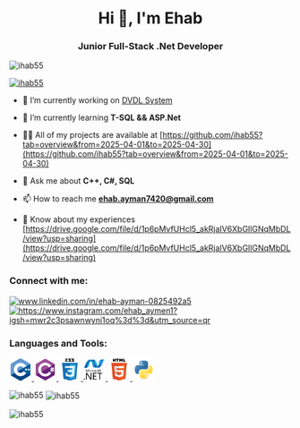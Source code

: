 <h1 align="center">Hi 👋, I'm Ehab</h1>
<h3 align="center">Junior Full-Stack .Net Developer</h3>

<p align="left"> <img src="https://komarev.com/ghpvc/?username=ihab55&label=Profile%20views&color=0e75b6&style=flat" alt="ihab55" /> </p>

<p align="left"> <a href="https://github.com/ryo-ma/github-profile-trophy"><img src="https://github-profile-trophy.vercel.app/?username=ihab55" alt="ihab55" /></a> </p>

- 🔭 I’m currently working on [DVDL System](https://github.com/ihab55/DVDL-System)

- 🌱 I’m currently learning **T-SQL && ASP.Net**

- 👨‍💻 All of my projects are available at [https://github.com/ihab55?tab=overview&from=2025-04-01&to=2025-04-30](https://github.com/ihab55?tab=overview&from=2025-04-01&to=2025-04-30)

- 💬 Ask me about **C++, C#, SQL**

- 📫 How to reach me **ehab.ayman7420@gmail.com**

- 📄 Know about my experiences [https://drive.google.com/file/d/1p6pMvfUHcl5_akRjaIV6XbGIlGNqMbDL/view?usp=sharing](https://drive.google.com/file/d/1p6pMvfUHcl5_akRjaIV6XbGIlGNqMbDL/view?usp=sharing)

<h3 align="left">Connect with me:</h3>
<p align="left">
<a href="https://www.linkedin.com/in/ehab-ayman-0825492a5/" target="blank"><img align="center" src="https://raw.githubusercontent.com/rahuldkjain/github-profile-readme-generator/master/src/images/icons/Social/linked-in-alt.svg" alt="www.linkedin.com/in/ehab-ayman-0825492a5" height="30" width="40" /></a>
<a href="https://instagram.com/https://www.instagram.com/ehab_aymen1?igsh=mwr2c3psawnwyni1oq%3d%3d&utm_source=qr" target="blank"><img align="center" src="https://raw.githubusercontent.com/rahuldkjain/github-profile-readme-generator/master/src/images/icons/Social/instagram.svg" alt="https://www.instagram.com/ehab_aymen1?igsh=mwr2c3psawnwyni1oq%3d%3d&utm_source=qr" height="30" width="40" /></a>
</p>

<h3 align="left">Languages and Tools:</h3>
<p align="left"> <a href="https://www.w3schools.com/cpp/" target="_blank" rel="noreferrer"> <img src="https://raw.githubusercontent.com/devicons/devicon/master/icons/cplusplus/cplusplus-original.svg" alt="cplusplus" width="40" height="40"/> </a> <a href="https://www.w3schools.com/cs/" target="_blank" rel="noreferrer"> <img src="https://raw.githubusercontent.com/devicons/devicon/master/icons/csharp/csharp-original.svg" alt="csharp" width="40" height="40"/> </a> <a href="https://www.w3schools.com/css/" target="_blank" rel="noreferrer"> <img src="https://raw.githubusercontent.com/devicons/devicon/master/icons/css3/css3-original-wordmark.svg" alt="css3" width="40" height="40"/> </a> <a href="https://dotnet.microsoft.com/" target="_blank" rel="noreferrer"> <img src="https://raw.githubusercontent.com/devicons/devicon/master/icons/dot-net/dot-net-original-wordmark.svg" alt="dotnet" width="40" height="40"/> </a> <a href="https://www.w3.org/html/" target="_blank" rel="noreferrer"> <img src="https://raw.githubusercontent.com/devicons/devicon/master/icons/html5/html5-original-wordmark.svg" alt="html5" width="40" height="40"/> </a> <a href="https://www.python.org" target="_blank" rel="noreferrer"> <img src="https://raw.githubusercontent.com/devicons/devicon/master/icons/python/python-original.svg" alt="python" width="40" height="40"/> </a> </p>

<p><img align="left" src="https://github-readme-stats.vercel.app/api/top-langs?username=ihab55&show_icons=true&locale=en&layout=compact" alt="ihab55" /></p>

<p>&nbsp;<img align="center" src="https://github-readme-stats.vercel.app/api?username=ihab55&show_icons=true&locale=en" alt="ihab55" /></p>

<p><img align="center" src="https://github-readme-streak-stats.herokuapp.com/?user=ihab55&" alt="ihab55" /></p>
